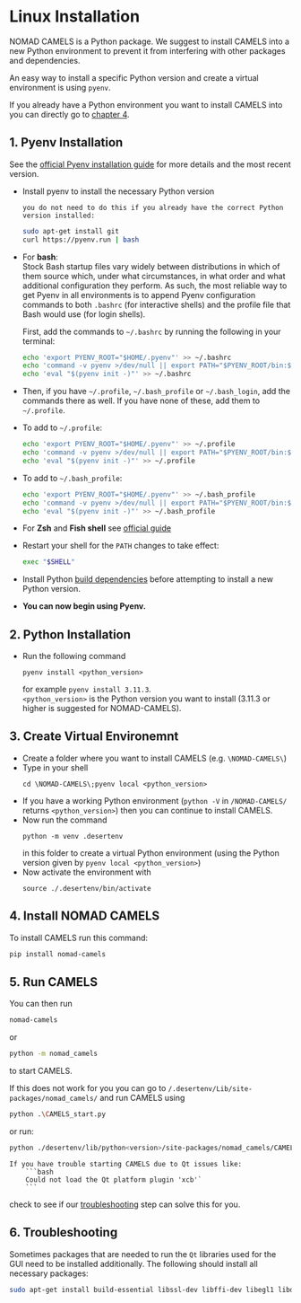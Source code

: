 # Linux Installation

NOMAD CAMELS is a Python package. We suggest to install CAMELS into a new Python environment to prevent it from interfering with other packages and dependencies.

An easy way to install a specific Python version and create a virtual environment is using `pyenv`.

If you already have a Python environment you want to install CAMELS into you can directly go to [chapter 4](#4-install-nomad-camels).

## 1. Pyenv Installation
See the [official Pyenv installation guide](https://github.com/pyenv/pyenv#installation) for more details and the most recent version.

- Install pyenv to install the necessary Python version 
  
  ```{attention}
  you do not need to do this if you already have the correct Python version installed:
  ```

  ```bash
  sudo apt-get install git
  curl https://pyenv.run | bash
  ```

- For **bash**:\
Stock Bash startup files vary widely between distributions in which of them source which, under what circumstances, in what order and what additional configuration they perform. As such, the most reliable way to get Pyenv in all environments is to append Pyenv configuration commands to both `.bashrc` (for interactive shells) and the profile file that Bash would use (for login shells).

  First, add the commands to `~/.bashrc` by running the following in your terminal:
  ```bash
  echo 'export PYENV_ROOT="$HOME/.pyenv"' >> ~/.bashrc
  echo 'command -v pyenv >/dev/null || export PATH="$PYENV_ROOT/bin:$PATH"' >> ~/.bashrc
  echo 'eval "$(pyenv init -)"' >> ~/.bashrc
  ```
- Then, if you have `~/.profile`, `~/.bash_profile` or `~/.bash_login`, add the commands there as well. If you have none of these, add them to `~/.profile`.
- To add to `~/.profile`:  
  ```bash
  echo 'export PYENV_ROOT="$HOME/.pyenv"' >> ~/.profile
  echo 'command -v pyenv >/dev/null || export PATH="$PYENV_ROOT/bin:$PATH"' >> ~/.profile
  echo 'eval "$(pyenv init -)"' >> ~/.profile
  ```
- To add to `~/.bash_profile`:  
  ```bash
  echo 'export PYENV_ROOT="$HOME/.pyenv"' >> ~/.bash_profile
  echo 'command -v pyenv >/dev/null || export PATH="$PYENV_ROOT/bin:$PATH"' >> ~/.bash_profile
  echo 'eval "$(pyenv init -)"' >> ~/.bash_profile
  ```
- For **Zsh** and **Fish shell** see [official guide](https://github.com/pyenv/pyenv#installation)
- Restart your shell for the `PATH` changes to take effect:
  ```bash
  exec "$SHELL"
  ```
- Install Python [build dependencies](https://github.com/pyenv/pyenv/wiki#suggested-build-environment) before attempting to install a new Python version.
- **You can now begin using Pyenv.**

## 2. Python Installation

- Run the following command
  ```
  pyenv install <python_version>
  ``` 
  for example `pyenv install 3.11.3`.\
`<python_version>` is the Python version you want to install (3.11.3 or higher is suggested for NOMAD-CAMELS).

## 3. Create Virtual Environemnt

- Create a folder where you want to install CAMELS (e.g. `\NOMAD-CAMELS\`)
- Type in your shell 
  ```
  cd \NOMAD-CAMELS\;pyenv local <python_version> 
  ```
- If you have a working Python environment (`python -V` in `/NOMAD-CAMELS/` returns `<python_version>`) then you can continue to install CAMELS.
- Now  run the command 
  ```
  python -m venv .desertenv
  ``` 
  in this folder to create a virtual Python environment (using the Python version given by `pyenv local <python_version>`)
- Now  activate the environment with 
  ```
  source ./.desertenv/bin/activate
  ```

## 4. Install NOMAD CAMELS

To install CAMELS run this command:

```bash
pip install nomad-camels 
```

## 5. Run CAMELS

You can then run 

```bash
nomad-camels
```

 or  

```bash
python -m nomad_camels
```

to start CAMELS.

If this does not work for you you can go to `/.desertenv/Lib/site-packages/nomad_camels/` and run CAMELS using

```bash
python .\CAMELS_start.py
```

or run:

```bash
python ./desertenv/lib/python<version>/site-packages/nomad_camels/CAMELS_start.py
```

```{attention}
If you have trouble starting CAMELS due to Qt issues like: 
    ```bash
    Could not load the Qt platform plugin 'xcb'`
    ```
```

check to see if our [troubleshooting](#6-troubleshooting) step can solve this for you.

## 6. Troubleshooting
Sometimes packages that are needed to run the `Qt` libraries used for the GUI need to be installed additionally. The following should install all necessary packages:
```bash
sudo apt-get install build-essential libssl-dev libffi-dev libegl1 libdbus-1-3 libxkbcommon-x11-0 libxcb-icccm4 libxcb-image0 libxcb-keysyms1 libxcb-randr0 libxcb-render-util0 libxcb-xinerama0 libxcb-xinput0 libxcb-xfixes0 x11-utils libxcb-cursor0 libopengl0 libegl1-mesa libgl1-mesa-glx libpulse0
```
